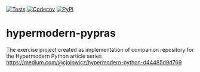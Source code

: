 [![Tests](https://github.com/prasetiyohadi/hypermodern-pypras/workflows/Tests/badge.svg)](https://github.com/prasetiyohadi/hypermodern-pypras/actions?workflow=Tests)
[![Codecov](https://codecov.io/gh/prasetiyohadi/hypermodern-pypras/branch/master/graph/badge.svg)](https://codecov.io/gh/prasetiyohadi/hypermodern-pypras)
[![PyPI](https://img.shields.io/pypi/v/hypermodern-pypras.svg)](https://pypi.org/project/hypermodern-pypras/)

# hypermodern-pypras

The exercise project created as implementation of companion repository for the Hypermodern Python article series<br>
https://medium.com/@cjolowicz/hypermodern-python-d44485d9d769
